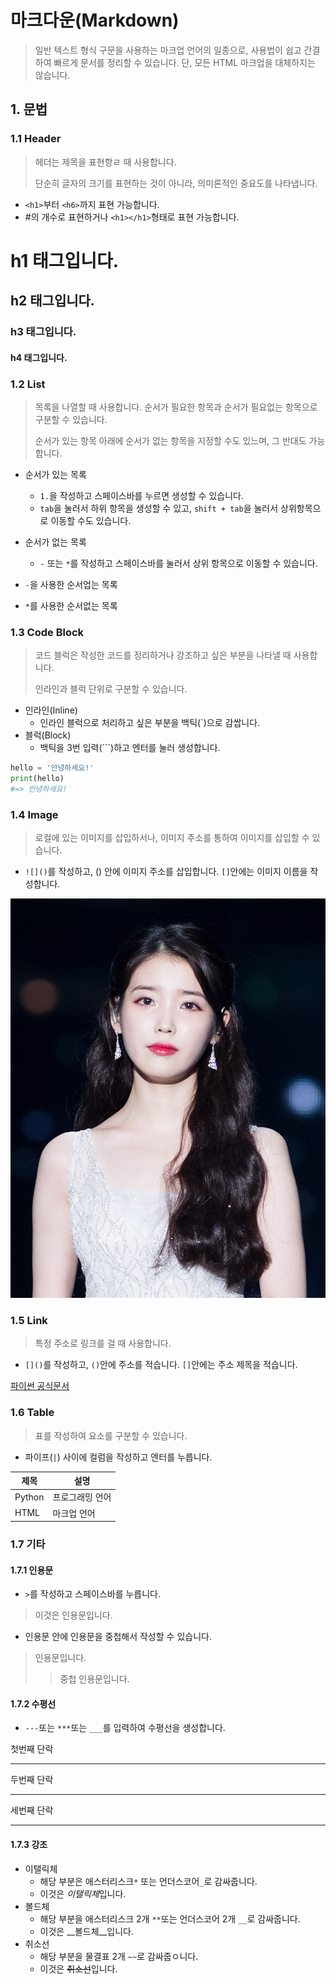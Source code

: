 # 마크다운(Markdown)

> 일반 텍스트 형식 구문을 사용하는 마크업 언어의 일종으로, 사용법이 쉽고 간결하여 빠르게 문서를 정리할 수 있습니다. 단, 모든 HTML 마크업을 대체하지는 않습니다.



## 1. 문법

### 1.1 Header

> 헤더는 제목을 표현항ㄹ 때 사용합니다.
>
> 단순히 글자의 크기를 표현하는 것이 아니라, 의미론적인 중요도를 나타냅니다.

- `<h1>`부터 `<h6>`까지 표현 가능합니다.
- #의 개수로 표현하거나 `<h1></h1>`형태로 표현 가능합니다.



<h1>h1 태그입니다.</h1>

## h2 태그입니다.

### h3 태그입니다.

<h4>h4 태그입니다.</h4>



### 1.2 List

> 목록을 나열할 때 사용합니다. 순서가 필요한 항목과 순서가 필요없는 항목으로 구분할 수 있습니다.
>
> 순서가 있는 항목 아래에 순서가 없는 항목을 지정할 수도 있느며, 그 반대도 가능합니다.

- 순서가 있는 목록
  - `1.`을 작성하고 스페이스바를 누르면 생성할 수 있습니다.
  - `tab`을 눌러서 하위 항목을 생성할 수 있고, `shift + tab`을 눌러서 상위항목으로 이동할 수도 있습니다.
- 순서가 없는 목록
  - `-` 또는 `*`를 작성하고 스페이스바를 눌러서 상위 항목으로 이동할 수 있습니다.



- `-`을 사용한 순서업는 목록

* `*`를 사용한 순서없는 목록



### 1.3 Code Block

> 코드 블럭은 작성한 코드를 정리하거나 강조하고 싶은 부분을 나타낼 때 사용합니다.
>
> 인라인과 블럭 단위로 구분할 수 있습니다.

- 인라인(Inline)
  - 인라인 블럭으로 처리하고 싶은 부분을 백틱(`)으로 감쌉니다.
- 블럭(Block)
  - 백틱을 3번 입력(```)하고 엔터를 눌러 생성합니다.



```python
hello = '안녕하세요!'
print(hello)
#=> 안녕하세요!
```



### 1.4 Image

> 로컬에 있는 이미지를 삽입하서나, 이미지 주소를 통하여 이미지를 삽입할 수 있습니다.

- `![]()`를 작성하고, () 안에 이미지 주소를 삽입합니다. `[]`안에는 이미지 이름을 작성합니다.



![](images/IU_MelOn_Music_Awards_2017_06.jpg)



### 1.5 Link

> 특정 주소로 링크를 걸 때 사용합니다.

- `[]()`를 작성하고, `()`안에 주소를 적습니다. `[]`안에는 주소 제목을 적습니다.



[파이썬 공식문서](https://docs.python.org/3/)



### 1.6 Table

> 표를 작성하여 요소를 구분할 수 있습니다.
>

- 파이프(`|`) 사이에 컬럼을 작성하고 엔터를 누릅니다.

| 제목   | 설명            |
| ------ | --------------- |
| Python | 프로그래밍 언어 |
| HTML   | 마크업 언어     |



### 1.7 기타

#### 1.7.1 인용문

- `>`를 작성하고 스페이스바를 누릅니다.

> 이것은 인용문입니다.

- 인용문 안에 인용문을 중첩해서 작성할 수 있습니다.

> 인용문입니다.
>
> > 중첩 인용문입니다.



#### 1.7.2 수평선

- `---`또는 `***`또는 `___`를 입력하여 수평선을 생성합니다.



첫번째 단락

---

두번째 단락

***

세번째 단락

___



#### 1.7.3 강조

- 이탤릭체
  - 해당 부분은 애스터리스크`*` 또는 언더스코어`_`로 감싸줍니다.
  - 이것은 *이탤릭체*입니다.
- 볼드체
  - 해당 부분을 애스터리스크 2개 `**`또는 언더스코어 2개 `__`로 감싸줍니다.
  - 이것은 __볼드체__입니다.
- 취소선
  - 해당 부분을 물결표 2개 `~~`로 감싸줍ㅇ니다.
  - 이것은 ~~취소선~~입니다.



